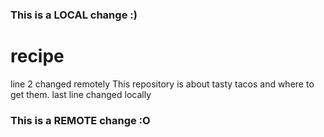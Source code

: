 ### This is a LOCAL change :)

# recipe
line 2 changed remotely
This repository is about tasty tacos and where to get them.
last line changed locally

### This is a REMOTE change :O